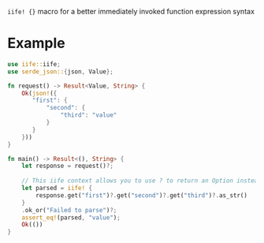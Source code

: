 `iife! {}` macro for a better immediately invoked function expression syntax

# Example

```rust
use iife::iife;
use serde_json::{json, Value};

fn request() -> Result<Value, String> {
    Ok(json!({
       "first": {
           "second": {
               "third": "value"
           }
       }
    }))
}

fn main() -> Result<(), String> {
    let response = request()?;
    
    // This iife context allows you to use ? to return an Option instead of Result
    let parsed = iife! {
        response.get("first")?.get("second")?.get("third")?.as_str()
    }
    .ok_or("Failed to parse")?;
    assert_eq!(parsed, "value");
    Ok(())
}
```
